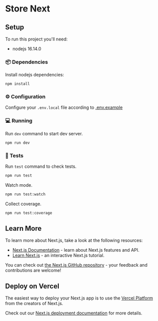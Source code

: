 # Store Next

## Setup

To run this project you'll need:

- nodejs 16.14.0

### 📦 Dependencies

Install nodejs dependencies:

```sh
npm install
```

### ⚙️ Configuration

Configure your `.env.local` file according to [.env.example](./.env.example)

### 💻 Running

Run `dev` command to start dev server.

```sh
npm run dev
```

### 🧪 Tests

Run `test` command to check tests.

```sh
npm run test
```

Watch mode.

```sh
npm run test:watch
```

Collect coverage.

```sh
npm run test:coverage
```

## Learn More

To learn more about Next.js, take a look at the following resources:

- [Next.js Documentation](https://nextjs.org/docs) - learn about Next.js features and API.
- [Learn Next.js](https://nextjs.org/learn) - an interactive Next.js tutorial.

You can check out [the Next.js GitHub repository](https://github.com/vercel/next.js/) - your feedback and contributions are welcome!

## Deploy on Vercel

The easiest way to deploy your Next.js app is to use the [Vercel Platform](https://vercel.com/new?utm_medium=default-template&filter=next.js&utm_source=create-next-app&utm_campaign=create-next-app-readme) from the creators of Next.js.

Check out our [Next.js deployment documentation](https://nextjs.org/docs/deployment) for more details.
